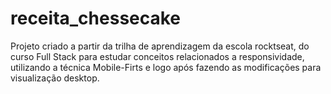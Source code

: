 # receita_chessecake
Projeto criado a partir da trilha de aprendizagem da escola rocktseat, do curso Full Stack para estudar conceitos relacionados a responsividade, utilizando a técnica Mobile-Firts e logo após fazendo as modificações para visualização desktop.
